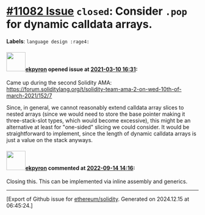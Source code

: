 # [\#11082 Issue](https://github.com/ethereum/solidity/issues/11082) `closed`: Consider `.pop` for dynamic calldata arrays.
**Labels**: `language design :rage4:`


#### <img src="https://avatars.githubusercontent.com/u/1347491?v=4" width="50">[ekpyron](https://github.com/ekpyron) opened issue at [2021-03-10 16:31](https://github.com/ethereum/solidity/issues/11082):

Came up during the second Solidity AMA: https://forum.soliditylang.org/t/solidity-team-ama-2-on-wed-10th-of-march-2021/152/7

Since, in general, we cannot reasonably extend calldata array slices to nested arrays (since we would need to store the base pointer making it three-stack-slot types, which would become excessive), this might be an alternative at least for "one-sided" slicing we could consider. It would be straightforward to implement, since the length of dynamic calldata arrays is just a value on the stack anyways.


#### <img src="https://avatars.githubusercontent.com/u/1347491?v=4" width="50">[ekpyron](https://github.com/ekpyron) commented at [2022-09-14 14:16](https://github.com/ethereum/solidity/issues/11082#issuecomment-1246833276):

Closing this. This can be implemented via inline assembly and generics.


-------------------------------------------------------------------------------



[Export of Github issue for [ethereum/solidity](https://github.com/ethereum/solidity). Generated on 2024.12.15 at 06:45:24.]
